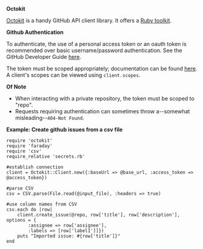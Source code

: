 **Octokit**

[Octokit](https://developer.github.com/v3/libraries/) is a handy GitHub API client library. It offers a [Ruby toolkit](https://github.com/octokit/octokit.rb). 

**Github Authentication**

To authenticate, the use of a personal access token or an oauth token is recommended over basic username/password authentication. 
See the GitHub Developer Guide [here](https://developer.github.com/v3/#authentication).

The token must be scoped appropriately; documentation can be found [here](https://developer.github.com/apps/building-oauth-apps/understanding-scopes-for-oauth-apps/). A client's scopes can be viewed using `client.scopes`.

**Of Note**

* When interacting with a private repository, the token must be scoped to "repo".
* Requests requiring authentication can sometimes throw a--somewhat misleading--`404-Not Found`.

**Example: Create github issues from a csv file**

```
require 'octokit'
require 'faraday'
require 'csv'
require_relative 'secrets.rb'

#establish connection
client = Octokit::Client.new({:baseUrl => @base_url, :access_token => @access_token})

#parse CSV
csv = CSV.parse(File.read(@input_file), :headers => true)

#use column names from CSV
csv.each do |row|
	client.create_issue(@repo, row['title'], row['description'], options = {
		:assignee => row['assignee'],
		:labels => [row['label1']]})
	puts "Imported issue: #{row['title']}"
end
```

